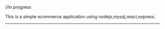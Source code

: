 //In progress

This is a simple ecommerce application using nodejs,mysql,react,express.


---------------------------------------------------------------------------------------------
